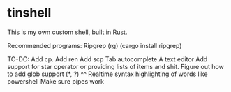 # tinshell

This is my own custom shell, built in Rust.



Recommended programs:
Ripgrep (rg) (cargo install ripgrep)


TO-DO: 
Add cp.
Add ren
Add scp
Tab autocomplete
A text editor
Add support for star operator or providing lists of items and shit.
Figure out how to add glob support (*, ?) ^^
Realtime syntax highlighting of words like powershell
Make sure pipes work